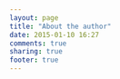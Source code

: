 ```yaml
---
layout: page
title: "About the author"
date: 2015-01-10 16:27
comments: true
sharing: true
footer: true
---
```

